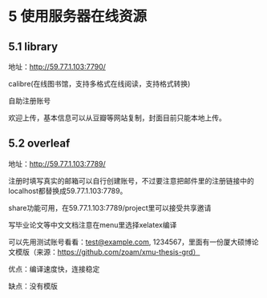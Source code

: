 # 5 使用服务器在线资源

## 5.1 library
地址：http://59.77.1.103:7790/

calibre(在线图书馆，支持多格式在线阅读，支持格式转换)

自助注册账号

欢迎上传，基本信息可以从豆瓣等网站复制，封面目前只能本地上传。

## 5.2 overleaf
地址：http://59.77.1.103:7789/

注册时填写真实的邮箱可以自行创建账号，不过要注意把邮件里的注册链接中的localhost都替换成59.77.1.103:7789。

share功能可用，在59.77.1.103:7789/project里可以接受共享邀请

写毕业论文等中文文档注意在menu里选择xelatex编译

可以先用测试账号看看：test@example.com, 1234567，里面有一份厦大硕博论文模版（来源：https://github.com/zoam/xmu-thesis-grd）

优点：编译速度快，连接稳定

缺点：没有模版